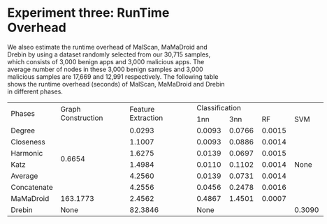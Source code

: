 # Experiment three: RunTime Overhead

We alseo estimate the runtime overhead of
MalScan, MaMaDroid and Drebin by using a dataset randomly
selected from our 30,715 samples, which consists of 3,000
benign apps and 3,000 malicious apps. The average number
of nodes in these 3,000 benign samples and 3,000 malicious
samples are 17,669 and 12,991 respectively. The following table shows the runtime overhead (seconds) of MalScan, MaMaDroid and
Drebin in different phases.

<table border=0 cellpadding=0 cellspacing=0 width=724 style='border-collapse:
 collapse;table-layout:fixed;width:543pt'>
 <col width=99 style='mso-width-source:userset;mso-width-alt:3168;width:74pt'>
 <col width=166 style='mso-width-source:userset;mso-width-alt:5312;width:125pt'>
 <col width=171 style='mso-width-source:userset;mso-width-alt:5472;width:128pt'>
 <col width=72 span=4 style='width:54pt'>
 <tr height=18 style='height:13.5pt'>
  <td rowspan=2 height=36 class=xl65 width=99 style='height:27.0pt;width:74pt'>Phases</td>
  <td rowspan=2 class=xl65 width=166 style='width:125pt'>Graph Construction</td>
  <td rowspan=2 class=xl65 width=171 style='width:128pt'>Feature Extraction</td>
  <td colspan=4 class=xl65 width=288 style='width:216pt'>Classification</td>
 </tr>
 <tr height=18 style='height:13.5pt'>
  <td height=18 class=xl65 style='height:13.5pt'>1nn</td>
  <td class=xl65>3nn</td>
  <td class=xl65>RF</td>
  <td class=xl65>SVM</td>
 </tr>
 <tr height=18 style='height:13.5pt'>
  <td height=18 class=xl65 style='height:13.5pt'>Degree</td>
  <td rowspan=6 class=xl66>0.6654 </td>
  <td class=xl66>0.0293 </td>
  <td class=xl66>0.0093 </td>
  <td class=xl66>0.0766 </td>
  <td class=xl66>0.0015 </td>
  <td rowspan=7 class=xl66>None</td>
 </tr>
 <tr height=18 style='height:13.5pt'>
  <td height=18 class=xl65 style='height:13.5pt'>Closeness</td>
  <td class=xl66>1.1007 </td>
  <td class=xl66>0.0093 </td>
  <td class=xl66>0.0886 </td>
  <td class=xl66>0.0014 </td>
 </tr>
 <tr height=18 style='height:13.5pt'>
  <td height=18 class=xl65 style='height:13.5pt'>Harmonic</td>
  <td class=xl66>1.6275 </td>
  <td class=xl66>0.0139 </td>
  <td class=xl66>0.0697 </td>
  <td class=xl66>0.0015 </td>
 </tr>
 <tr height=18 style='height:13.5pt'>
  <td height=18 class=xl65 style='height:13.5pt'>Katz</td>
  <td class=xl66>1.4984 </td>
  <td class=xl66>0.0110 </td>
  <td class=xl66>0.1102 </td>
  <td class=xl66>0.0014 </td>
 </tr>
 <tr height=18 style='height:13.5pt'>
  <td height=18 class=xl65 style='height:13.5pt'>Average<span
  style='mso-spacerun:yes'>&nbsp;</span></td>
  <td class=xl66>4.2560 </td>
  <td class=xl66>0.0139 </td>
  <td class=xl66>0.0731 </td>
  <td class=xl66>0.0014 </td>
 </tr>
 <tr height=18 style='height:13.5pt'>
  <td height=18 class=xl65 style='height:13.5pt'>Concatenate</td>
  <td class=xl66>4.2556 </td>
  <td class=xl66>0.0456 </td>
  <td class=xl66>0.2478 </td>
  <td class=xl66>0.0016 </td>
 </tr>
 <tr height=18 style='height:13.5pt'>
  <td height=18 class=xl65 style='height:13.5pt'>MaMaDroid</td>
  <td class=xl66>163.1773 </td>
  <td class=xl66>2.4562 </td>
  <td class=xl66>0.4867 </td>
  <td class=xl66>1.4501 </td>
  <td class=xl66>0.0007 </td>
 </tr>
 <tr height=18 style='height:13.5pt'>
  <td height=18 class=xl65 style='height:13.5pt'>Drebin</td>
  <td class=xl66>None</td>
  <td class=xl66>82.3846 </td>
  <td colspan=3 class=xl66>None</td>
  <td class=xl66>0.3090 </td>
 </tr>
 <![if supportMisalignedColumns]>
 <tr height=0 style='display:none'>
  <td width=99 style='width:74pt'></td>
  <td width=166 style='width:125pt'></td>
  <td width=171 style='width:128pt'></td>
  <td width=72 style='width:54pt'></td>
  <td width=72 style='width:54pt'></td>
  <td width=72 style='width:54pt'></td>
  <td width=72 style='width:54pt'></td>
 </tr>
 <![endif]>
</table>
